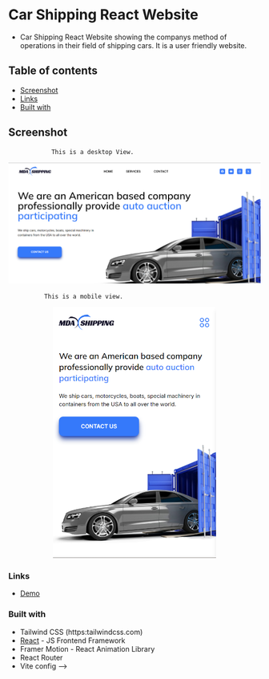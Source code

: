 # Car Shipping  React Website

- Car Shipping React Website showing the companys method of operations in their field of shipping cars. It is a user friendly website. 


## Table of contents

- [Screenshot](#screenshot)
- [Links](#links)
- [Built with](#built-with)

## Screenshot

                This is a desktop View.
                 
<img src="src/assets/screenshot-desktop.png">

              This is a mobile view.
                 
  <p align="center">
   <img src="src/assets/screenshot-mobile.png" height="500px">
  </p>
  
### Links
- [Demo](https://carshipping.vercel.app)

### Built with

- Tailwind CSS (https:tailwindcss.com)
- [React](https://reactjs.org/) - JS Frontend Framework
- Framer Motion -  React Animation Library
- React Router
- Vite config -->

